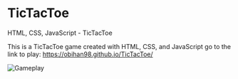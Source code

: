 # TicTacToe
HTML, CSS, JavaScript - TicTacToe

This is a TicTacToe game created with HTML, CSS, and JavaScript
go to the link to play: https://obihan98.github.io/TicTacToe/

![Gameplay](https://user-images.githubusercontent.com/73716961/185706166-d209c79f-67a9-4aae-988b-edbb878b550e.png)
